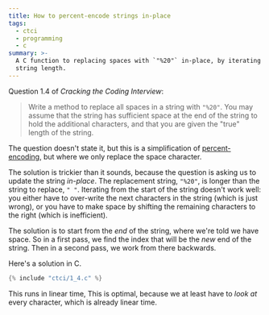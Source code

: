 ```yaml
---
title: How to percent-encode strings in-place
tags:
  - ctci
  - programming
  - c
summary: >-
  A C function to replacing spaces with `"%20"` in-place, by iterating from the end, preserving true
  string length.
---
```


Question 1.4 of _Cracking the Coding Interview_:

> Write a method to replace all spaces in a string with `"%20"`.
> You may assume that the string has sufficient space at the end of the string to hold the additional characters,
> and that you are given the "true" length of the string.

The question doesn't state it,
but this is a simplification of
[percent-encoding](https://en.wikipedia.org/wiki/Percent-encoding),
but where we only replace the space character.

The solution is trickier than it sounds,
because the question is asking us to update the string _in-place_.
The replacement string, `"%20"`,
is longer than the string to replace, `" "`.
Iterating from the start of the string doesn't work well:
you either have to over-write the next characters in the string (which is just wrong),
or you have to make space by shifting the remaining characters to the right (which is inefficient).

The solution is to start from the _end_ of the string,
where we're told we have space.
So in a first pass,
we find the index that will be the _new_ end of the string.
Then in a second pass, we work from there backwards.

Here's a solution in C.

```c
{% include "ctci/1_4.c" %}
```

This runs in linear time,
This is optimal,
because we at least have to _look at_ every character,
which is already linear time.
